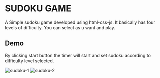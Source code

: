 
# SUDOKU GAME

A Simple sudoku game developed using html-css-js. It basically has four levels of difficulty. You can select as u want and play.

## Demo
By clicking start button the timer will start and set sudoku according to difficulty level selected.

![sudoku-1](https://user-images.githubusercontent.com/67237236/134207204-0e07a6e1-abe3-46d4-825d-51eec497b72f.png)
![sudoku-2](https://user-images.githubusercontent.com/67237236/134207627-50b73885-dcb5-4e99-883e-92df13bb258f.png)
